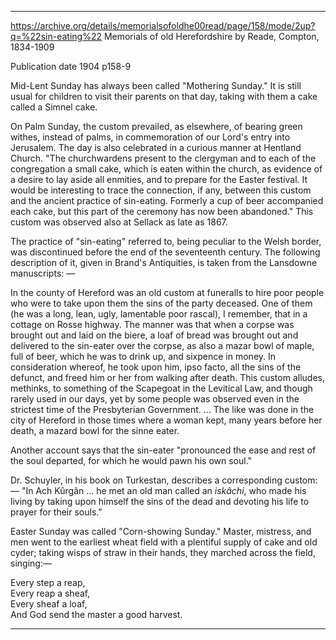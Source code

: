 
---
https://archive.org/details/memorialsofoldhe00read/page/158/mode/2up?q=%22sin-eating%22
Memorials of old Herefordshire
by Reade, Compton, 1834-1909

Publication date 1904
p158-9


Mid-Lent Sunday has always been called "Mothering Sunday." It is still usual for children to visit their parents on that day, taking with them a cake called a Simnel cake.

On Palm Sunday, the custom prevailed, as elsewhere, of bearing green withes, instead of palms, in commemoration of our Lord's entry into Jerusalem. The day is also celebrated in a curious manner at Hentland Church. "The churchwardens present to the clergyman and to each of the congregation a small cake, which is eaten within the church, as evidence of a desire to lay aside all enmities, and to prepare for the Easter festival. It would be interesting to trace the connection, if any, between this custom and the ancient practice of sin-eating. Formerly a cup of beer accompanied each cake, but this part of the ceremony has now been abandoned." This custom was observed also at Sellack as late as 1867.

The practice of "sin-eating" referred to, being peculiar to the Welsh border, was discontinued before the end of the seventeenth century. The following description of it, given in Brand's Antiquities, is taken from the Lansdowne manuscripts: —

In the county of Hereford was an old custom at funeralls to hire poor people who were to take upon them the sins of the party deceased. One of them (he was a long, lean, ugly, lamentable poor rascal), I remember, that in a cottage on Rosse highway. The manner was that when a corpse was brought out and laid on the biere, a loaf of bread was brought out and delivered to the sin-eater over the corpse, as also a mazar bowl of maple, full of beer, which he was to drink up, and sixpence in money. In consideration whereof, he took upon him, ipso facto, all the sins of the defunct, and freed him or her from walking after death. This custom alludes, methinks, to something of the Scapegoat in the Levitical Law, and though rarely used in our days, yet by some people was observed even in the strictest time of the Presbyterian Government. ... The like was done in the city of Hereford in those times where a woman kept, many years before her death, a mazard bowl for the sinne eater.

Another account says that the sin-eater "pronounced the ease and rest of the soul departed, for which he would pawn his own soul."

Dr. Schuyler, in his book on Turkestan, describes a corresponding custom:— "In Ach Kûrgân ... he met an old man called an *iskâchi*, who made his living by taking upon himself the sins of the dead and devoting his life to prayer for their souls."

Easter Sunday was called "Corn-showing Sunday." Master, mistress, and men went to the earliest wheat field with a plentiful supply of cake and old cyder; taking wisps of straw in their hands, they marched across the field, singing:—

Every step a reap,  
Every reap a sheaf,  
Every sheaf a loaf,  
And God send the master a good harvest.

---
